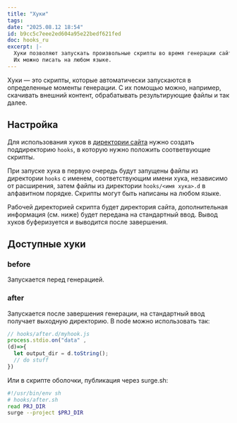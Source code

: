 ```yaml
---
title: "Хуки"
tags: 
date: "2025.08.12 18:54"
id: b9cc5c7eee2ed604a95e22bedf621fed
doc: hooks_ru
excerpt: |-
  Хуки позволяют запускать произвольные скрипты во время генерации сайта. 
  Их можно писать на любом языке.
---
```


Хуки — это скрипты, которые автоматически запускаются в определенные моменты генерации.
С их помощью можно, например, скачивать внешний контент, обрабатывать результирующие файлы и так далее.

## Настройка

Для использования хуков в [директории сайта](/+doc:site_dir_ru) нужно создать поддиректорию `hooks`, в которую нужно положить соответвующие скрипты.

При запуске хука в первую очередь будут запущены файлы из директории `hooks` с именем, соответствующим имени хука, независимо от расширения, затем файлы
из директории `hooks/<имя хука>.d` в алфавитном порядке. Скрипты могут быть написаны на любом языке. 

Рабочей директорией скрипта будет 
директория сайта, дополнительная информация (см. ниже) будет передана на стандартный ввод. Вывод хуков буферизуется и выводится после завершения.

## Доступные хуки

### before

Запускается перед генерацией. 

### after

Запускается после завершения генерации, на стандартный ввод получает выходную директорию. 
В node можно использовать так:

```js
// hooks/after.d/myhook.js
process.stdio.on("data" , 
(d)=>{
  let output_dir = d.toString(); 
  // do stuff
})

```

Или в скрипте оболочки, публикация через surge.sh:

```bash
#!/usr/bin/env sh
# hooks/after.sh
read PRJ_DIR
surge --project $PRJ_DIR

```




